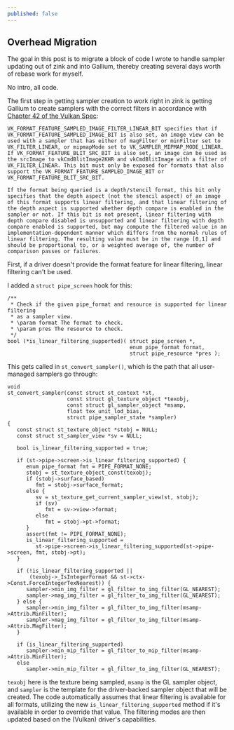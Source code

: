 ```yaml
---
published: false
---
```

## Overhead Migration

The goal in this post is to migrate a block of code I wrote to handle sampler updating out of zink and into Gallium, thereby creating several days worth of rebase work for myself.

No intro, all code.

The first step in getting sampler creation to work right in zink is getting Gallium to create samplers with the correct filters in accordance with [Chapter 42 of the Vulkan Spec](https://www.khronos.org/registry/vulkan/specs/1.2-extensions/man/html/VkFormatFeatureFlagBits.html):

```
VK_FORMAT_FEATURE_SAMPLED_IMAGE_FILTER_LINEAR_BIT specifies that if VK_FORMAT_FEATURE_SAMPLED_IMAGE_BIT is also set, an image view can be used with a sampler that has either of magFilter or minFilter set to VK_FILTER_LINEAR, or mipmapMode set to VK_SAMPLER_MIPMAP_MODE_LINEAR. If VK_FORMAT_FEATURE_BLIT_SRC_BIT is also set, an image can be used as the srcImage to vkCmdBlitImage2KHR and vkCmdBlitImage with a filter of VK_FILTER_LINEAR. This bit must only be exposed for formats that also support the VK_FORMAT_FEATURE_SAMPLED_IMAGE_BIT or VK_FORMAT_FEATURE_BLIT_SRC_BIT.

If the format being queried is a depth/stencil format, this bit only specifies that the depth aspect (not the stencil aspect) of an image of this format supports linear filtering, and that linear filtering of the depth aspect is supported whether depth compare is enabled in the sampler or not. If this bit is not present, linear filtering with depth compare disabled is unsupported and linear filtering with depth compare enabled is supported, but may compute the filtered value in an implementation-dependent manner which differs from the normal rules of linear filtering. The resulting value must be in the range [0,1] and should be proportional to, or a weighted average of, the number of comparison passes or failures.
```

First, if a driver doesn't provide the format feature for linear filtering, linear filtering can't be used.

I added a `struct pipe_screen` hook for this:

```
/**
 * Check if the given pipe_format and resource is supported for linear filtering
 * as a sampler view.
 * \param format The format to check.
 * \param pres The resource to check.
 */
bool (*is_linear_filtering_supported)( struct pipe_screen *,
                                       enum pipe_format format,
                                       struct pipe_resource *pres );
```

This gets called in `st_convert_sampler()`, which is the path that all user-managed samplers go through:

```
void
st_convert_sampler(const struct st_context *st,
                   const struct gl_texture_object *texobj,
                   const struct gl_sampler_object *msamp,
                   float tex_unit_lod_bias,
                   struct pipe_sampler_state *sampler)
{
   const struct st_texture_object *stobj = NULL;
   const struct st_sampler_view *sv = NULL;

   bool is_linear_filtering_supported = true;

   if (st->pipe->screen->is_linear_filtering_supported) {
      enum pipe_format fmt = PIPE_FORMAT_NONE;
      stobj = st_texture_object_const(texobj);
      if (stobj->surface_based)
         fmt = stobj->surface_format;
      else {
         sv = st_texture_get_current_sampler_view(st, stobj);
         if (sv)
            fmt = sv->view->format;
         else
            fmt = stobj->pt->format;
      }
      assert(fmt != PIPE_FORMAT_NONE);
      is_linear_filtering_supported =
         st->pipe->screen->is_linear_filtering_supported(st->pipe->screen, fmt, stobj->pt);
   }

   if (!is_linear_filtering_supported ||
       (texobj->_IsIntegerFormat && st->ctx->Const.ForceIntegerTexNearest)) {
      sampler->min_img_filter = gl_filter_to_img_filter(GL_NEAREST);
      sampler->mag_img_filter = gl_filter_to_img_filter(GL_NEAREST);
   } else {
      sampler->min_img_filter = gl_filter_to_img_filter(msamp->Attrib.MinFilter);
      sampler->mag_img_filter = gl_filter_to_img_filter(msamp->Attrib.MagFilter);
   }

   if (is_linear_filtering_supported)
      sampler->min_mip_filter = gl_filter_to_mip_filter(msamp->Attrib.MinFilter);
   else
      sampler->min_mip_filter = gl_filter_to_img_filter(GL_NEAREST);
```

`texobj` here is the texture being sampled, `msamp` is the GL sampler object, and `sampler` is the template for the driver-backed sampler object that will be created. The code automatically assumes that linear filtering is available for all formats, utilizing the new `is_linear_filtering_supported` method if it's available in order to override that value. The filtering modes are then updated based on the (Vulkan) driver's capabilities.

